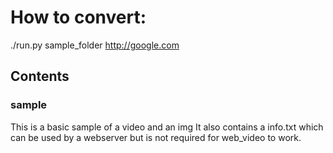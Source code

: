 # How to convert:

./run.py sample_folder http://google.com

## Contents

### sample

This is a basic sample of a video and an img
It also contains a info.txt which can be used by a webserver but is not required for web_video to work.
